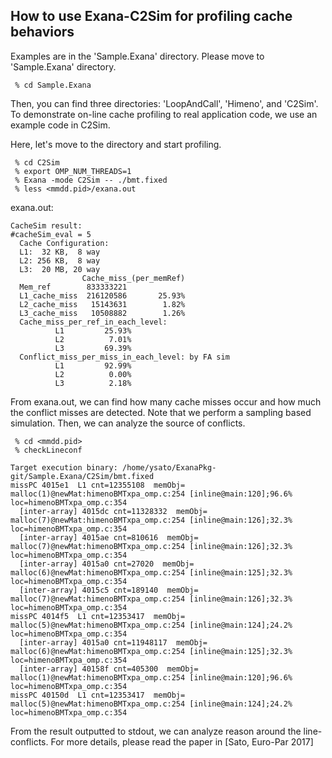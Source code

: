
How to use Exana-C2Sim for profiling cache behaviors 
-------------------------------------------------------------

Examples are in the 'Sample.Exana' directory.  Please move to
'Sample.Exana' directory.  

     % cd Sample.Exana

Then, you can find three directories: 'LoopAndCall', 'Himeno', and
'C2Sim'.  To demonstrate on-line cache profiling to real application
code, we use an example code in C2Sim.

Here, let's move to the directory and start profiling.

     % cd C2Sim
     % export OMP_NUM_THREADS=1
     % Exana -mode C2Sim -- ./bmt.fixed 
     % less <mmdd.pid>/exana.out

exana.out:
```
CacheSim result:         
#cacheSim_eval = 5
  Cache Configuration:
  L1:  32 KB,  8 way
  L2: 256 KB,  8 way
  L3:  20 MB, 20 way
                Cache_miss_(per_memRef) 
  Mem_ref        833333221
  L1_cache_miss  216120586       25.93%
  L2_cache_miss   15143631        1.82% 
  L3_cache_miss   10508882        1.26% 
  Cache_miss_per_ref_in_each_level:   
          L1         25.93%
          L2          7.01%
          L3         69.39%
  Conflict_miss_per_miss_in_each_level: by FA sim   
          L1         92.99%
          L2          0.00%
          L3          2.18%
```

From exana.out, we can find how many cache misses occur and how much
the conflict misses are detected.  Note that we perform a sampling
based simulation.  Then, we can analyze the source of conflicts.

     % cd <mmdd.pid>
     % checkLineconf

```
Target execution binary: /home/ysato/ExanaPkg-git/Sample.Exana/C2Sim/bmt.fixed
missPC 4015e1  L1 cnt=12355108  memObj= malloc(1)@newMat:himenoBMTxpa_omp.c:254 [inline@main:120];96.6% loc=himenoBMTxpa_omp.c:354
  [inter-array] 4015dc cnt=11328332  memObj= malloc(7)@newMat:himenoBMTxpa_omp.c:254 [inline@main:126];32.3% loc=himenoBMTxpa_omp.c:354
  [inter-array] 4015ae cnt=810616  memObj= malloc(7)@newMat:himenoBMTxpa_omp.c:254 [inline@main:126];32.3% loc=himenoBMTxpa_omp.c:354
  [inter-array] 4015a0 cnt=27020  memObj= malloc(6)@newMat:himenoBMTxpa_omp.c:254 [inline@main:125];32.3% loc=himenoBMTxpa_omp.c:354
  [inter-array] 4015c5 cnt=189140  memObj= malloc(7)@newMat:himenoBMTxpa_omp.c:254 [inline@main:126];32.3% loc=himenoBMTxpa_omp.c:354
missPC 4014f5  L1 cnt=12353417  memObj= malloc(5)@newMat:himenoBMTxpa_omp.c:254 [inline@main:124];24.2% loc=himenoBMTxpa_omp.c:354
  [inter-array] 4015a0 cnt=11948117  memObj= malloc(6)@newMat:himenoBMTxpa_omp.c:254 [inline@main:125];32.3% loc=himenoBMTxpa_omp.c:354
  [inter-array] 40158f cnt=405300  memObj= malloc(1)@newMat:himenoBMTxpa_omp.c:254 [inline@main:120];96.6% loc=himenoBMTxpa_omp.c:354
missPC 40150d  L1 cnt=12353417  memObj= malloc(5)@newMat:himenoBMTxpa_omp.c:254 [inline@main:124];24.2% loc=himenoBMTxpa_omp.c:354
```

From the result outputted to stdout, we can analyze reason around the
line-conflicts.  For more details, please read the paper in [Sato,
Euro-Par 2017]
